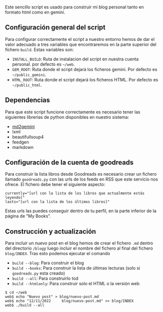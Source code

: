 
Este sencillo script es usado para construir mi blog personal tanto en formato
html como en gemini.

## Configuración general del script

Para configurar correctamente el script a nuestro entorno hemos de dar el valor
adecuado a tres variables que encontraremos en la parte superior del fichero
`build`. Estas variables son:

- `INSTALL_BUILD`: Ruta de instalacion del script en nuestra cuenta
  personal. por defecto es `~/web`.
- `GEM_ROOT`: Ruta donde el script dejará los ficheros gemini. Por defecto es
  `~/public_gemini`.
- `HTML_ROOT`: Ruta donde el script dejará los ficheros HTML. Por defecto es
  `~/public_html`.


## Dependencias

Para que este script funcione correctamente es necesario tener las siguientes
librerías de python disponibles en nuestro sistema:

- [md2gemini](https://pypi.org/project/md2gemini/)
- lxml
- beautifullsoup4
- feedgen
- markdown


## Configuración de la cuenta de goodreads

Para construir la lista libros desde Goodreads es necesario crear un fichero
llamado `goodreads.py` con las urls de los feeds en RSS que este servicio nos
ofrece. El fichero debe tener el siguiente aspecto:

```
currently="[url con la lista de los libros que actualmente estás leyendo]"
lasts="[url con la lista de los últimos libros]"
```

Estas urls las puedes conseguir dentro de tu perfil, en la parte inferior de la
página de "My Books". 


## Construcción y actualización

Para incluir un nuevo post en el blog hemos de crear el fichero `.md` dentro del
directorio `/blog`y luego incluir el nombre del fichero al final del fichero
`blog/INDEX`. Tras esto podemos ejecutar el comando

- `build --blog`: Para construir el blog
- `build --books`: Para construir la lista de últimas lecturas (solo si
  `goodreads.py` esta creado)
- `build --all`: Para construirlo tod
- `build --htmlonly`: Para construir solo el HTML o la versión web


```
$ cd ~/web
web$ echo "Nuevo post" > blog/nuevo-post.md
web$ echo "12/11/2022     blog/nuevo-post.md" >> blog/INDEX
web$ ./build --all
```

